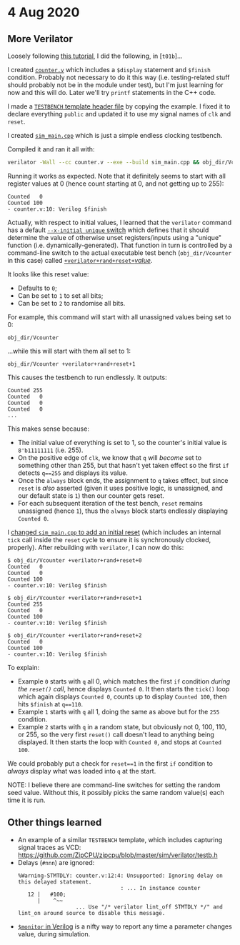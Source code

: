 # 4 Aug 2020

## More Verilator

Loosely following [this tutorial](https://zipcpu.com/blog/2017/06/21/looking-at-verilator.html), I did the following, in [`t01b`]...

I created [`counter.v`](https://github.com/algofoogle/sandpit/blob/7d13f7cad822e7eb1ad8ab1ae9ef001fd13516b8/fpga/verilator/test01/t01b/counter.v#L1) which includes a `$display` statement and `$finish` condition. Probably not necessary to do it this way (i.e. testing-related stuff should probably not be in the module under test), but I'm just learning for now and this will do. Later we'll try `printf` statements in the C++ code.

I made a [`TESTBENCH` template header file](https://github.com/algofoogle/sandpit/blob/7d13f7cad822e7eb1ad8ab1ae9ef001fd13516b8/fpga/verilator/test01/t01b/testbench.h#L4) by copying the example. I fixed it to declare everything `public` and updated it to use my signal names of `clk` and `reset`.

I created [`sim_main.cpp`](https://github.com/algofoogle/sandpit/blob/7d13f7cad822e7eb1ad8ab1ae9ef001fd13516b8/fpga/verilator/test01/t01b/sim_main.cpp#L7-L11) which is just a simple endless clocking testbench.

Compiled it and ran it all with:
```bash
verilator -Wall --cc counter.v --exe --build sim_main.cpp && obj_dir/Vcounter
```

Running it works as expected. Note that it definitely seems to start with all register values at 0 (hence count starting at 0, and not getting up to 255):

```
Counted   0
Counted 100
- counter.v:10: Verilog $finish
```

Actually, with respect to initial values, I learned that the `verilator` command has a default [`--x-initial unique` switch](https://www.veripool.org/wiki/verilator/Manual-verilator#x-initial-unique-default) which defines that it should determine the value of otherwise unset registers/inputs using a "unique" function (i.e. dynamically-generated). That function in turn is controlled by a command-line switch to the actual executable test bench (`obj_dir/Vcounter` in this case) called [`+verilator+rand+reset+`*value*](https://www.veripool.org/wiki/verilator/Manual-verilator#verilator-rand-reset-value).

It looks like this reset value:
*   Defaults to `0`;
*   Can be set to `1` to set all bits;
*   Can be set to `2` to randomise all bits.

For example, this command will start with all unassigned values being set to 0:

```
obj_dir/Vcounter
```

...while this will start with them all set to 1:

```
obj_dir/Vcounter +verilator+rand+reset+1
```

This causes the testbench to run endlessly. It outputs:
```
Counted 255
Counted   0
Counted   0
Counted   0
...
```

This makes sense because:
*   The initial value of everything is set to 1, so the counter's initial value is `8'b11111111` (i.e. 255).
*   On the positive edge of `clk`, we know that `q` will *become* set to something other than 255, but that hasn't yet taken effect so the first `if` detects `q==255` and displays its value.
*   Once the `always` block ends, the assignment to `q` takes effect, but since `reset` is *also* asserted (given it uses positive logic, is unassigned, and our default state is `1`) then our counter gets reset.
*   For each subsequent iteration of the test bench, `reset` remains unassigned (hence `1`), thus the `always` block starts endlessly displaying `Counted 0`.

I [changed `sim_main.cpp` to add an initial reset](https://github.com/algofoogle/sandpit/blob/84870936d45b77b224aebfce032c947aae0e7a21/fpga/verilator/test01/t01b/sim_main.cpp#L9) (which includes an internal `tick` call inside the `reset` cycle to ensure it is synchronously clocked, properly). After rebuilding with `verilator`, I can now do this:

```
$ obj_dir/Vcounter +verilator+rand+reset+0
Counted   0
Counted   0
Counted 100
- counter.v:10: Verilog $finish

$ obj_dir/Vcounter +verilator+rand+reset+1
Counted 255
Counted   0
Counted 100
- counter.v:10: Verilog $finish

$ obj_dir/Vcounter +verilator+rand+reset+2
Counted   0
Counted 100
- counter.v:10: Verilog $finish
```

To explain:
*   Example `0` starts with `q` all 0, which matches the first `if` condition *during the `reset()` call*, hence displays `Counted 0`. It then starts the `tick()` loop which again displays `Counted 0`, counts up to display `Counted 100`, then hits `$finish` at `q==110`.
*   Example `1` starts with `q` all 1, doing the same as above but for the `255` condition.
*   Example `2` starts with `q` in a random state, but obviously not 0, 100, 110, or 255, so the very first `reset()` call doesn't lead to anything being displayed. It then starts the loop with `Counted 0`, and stops at `Counted 100`.

We could probably put a check for `reset==1` in the first `if` condition to *always* display what was loaded into `q` at the start.

NOTE: I believe there are command-line switches for setting the random seed value. Without this, it possibly picks the same random value(s) each time it is run.


## Other things learned

*   An example of a similar `TESTBENCH` template, which includes capturing signal traces as VCD: https://github.com/ZipCPU/zipcpu/blob/master/sim/verilator/testb.h
*   Delays (`#nnn`) are ignored:
    ```
    %Warning-STMTDLY: counter.v:12:4: Unsupported: Ignoring delay on this delayed statement.
                                    : ... In instance counter
       12 |   #100;
          |    ^~~
                      ... Use "/* verilator lint_off STMTDLY */" and lint_on around source to disable this message.
    ```
*   [`$monitor` in Verilog](http://www.referencedesigner.com/tutorials/verilog/verilog_09.php) is a nifty way to report any time a parameter changes value, during simulation.
